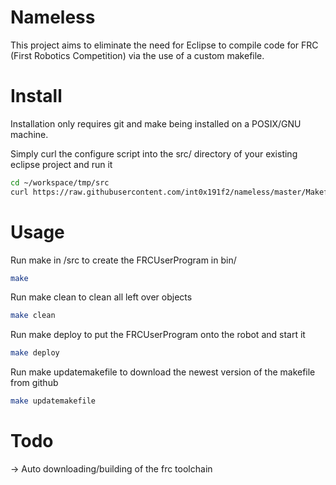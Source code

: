 # Nameless
This project aims to eliminate the need for Eclipse to compile code for FRC (First Robotics Competition) via the use of a custom makefile.

# Install
Installation only requires git and make being installed on a POSIX/GNU machine.

Simply curl the configure script into the src/ directory of your existing eclipse project and run it
```sh
cd ~/workspace/tmp/src
curl https://raw.githubusercontent.com/int0x191f2/nameless/master/Makefile -o Makefile
```
# Usage
Run make in <project>/src to create the FRCUserProgram in bin/
```sh
make
```

Run make clean to clean all left over objects
```sh
make clean
```

Run make deploy to put the FRCUserProgram onto the robot and start it
```sh
make deploy
```

Run make updatemakefile to download the newest version of the makefile from github
```sh
make updatemakefile
```
# Todo
-> Auto downloading/building of the frc toolchain
